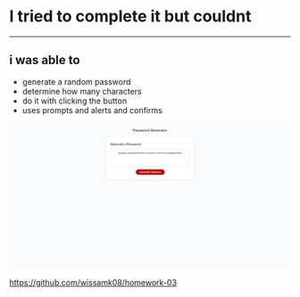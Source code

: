 # I tried to complete it but couldnt

---

## i was able to
* generate a random password
* determine how many characters
* do it with clicking the button
* uses prompts and alerts and confirms

![screenshot](https://github.com/wissamk08/homework-03/blob/main/images/sc.png?raw=true)

https://github.com/wissamk08/homework-03
